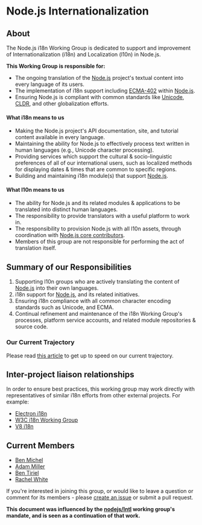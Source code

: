 # Node.js Internationalization

## About

The Node.js i18n Working Group is dedicated to support and improvement of Internationalization (i18n) and Localization (l10n) in Node.js.

**This Working Group is responsible for:**
* The ongoing translation of the [Node.js](https://github.com/nodejs/node) project's textual content into every language of its users.
* The implementation of i18n support including [ECMA-402](https://tc39.github.io/ecma402/) within [Node.js](https://github.com/nodejs/node). 
* Ensuring Node.js is compliant with common standards like [Unicode](https://unicode.org/), [CLDR](http://cldr.unicode.org/), and other globalization efforts.

#### What i18n means to us
* Making the Node.js project's API documentation, site, and tutorial content available in every language.
* Maintaining the ability for Node.js to effectively process text written in human languages (e.g., Unicode character processing).
* Providing services which support the cultural & socio-linguistic preferences of all of our international users,
such as localized methods for displaying dates & times that are common to specific regions.
* Building and maintaining i18n module(s) that support [Node.js](https://github.com/nodejs/node).

#### What l10n means to us
* The ability for Node.js and its related modules & applications to be translated into distinct human languages. 
* The responsibility to provide translators with a useful platform to work in.
* The responsibility to provision Node.js with all l10n assets, through coordination with [Node.js core contributors](https://github.com/nodejs/node).
* Members of this group are not responsible for performing the act of translation itself.


## Summary of our Responsibilities
1. Supporting l10n groups who are actively translating the content of [Node.js](https://github.com/nodejs/node) into their own languages.
2. i18n support for [Node.js](https://github.com/nodejs/node), and its related initiatives.
3. Ensuring i18n compliance with all common character encoding standards such as Unicode, and ECMA.
4. Continual refinement and maintenance of the i18n Working Group's processes, platform service accounts, and related module repositories & source code.

### Our Current Trajectory
Please read [this article](https://medium.com/the-node-js-collection/internationalizing-node-js-fe7761798b0a) to get up to speed on our current trajectory.


## Inter-project liaison relationships
In order to ensure best practices, this working group may work directly with representatives of similar i18n efforts from other external projects. For example:
* [Electron i18n](https://github.com/electron/electron-i18n)
* [W3C i18n Working Group](https://www.w3.org/International/core/Overview)
* [V8 i18n](https://github.com/v8/v8/wiki/i18n-support)


## Current Members
  + [Ben Michel](https://twitter.com/obensource)
  + [Adam Miller](https://twitter.com/millea9)
  + [Ben Tiriel](https://twitter.com/Ben_Tiriel)
  + [Rachel White](https://twitter.com/ohhoe)


If you're interested in joining this group, or would like to leave a question or comment for its members - please [create an issue](https://github.com/nodejs/i18n/issues/new) or submit a pull request.


__This document was influenced by the [nodejs/Intl](https://github.com/nodejs/Intl/blob/master/README.md) working group's mandate, and is seen as a continuation of that work.__